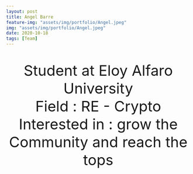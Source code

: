 ```yaml
---
layout: post
title: Angel Barre
feature-img: "assets/img/portfolio/Angel.jpeg"
img: "assets/img/portfolio/Angel.jpeg"
date: 2020-10-18
tags: [Team]
---
```



<p  style="text-align: center; font-size: 40;">
Student  at Eloy Alfaro University <br>
Field : RE - Crypto <br>
Interested in : grow the Community and reach the tops <br>
</p>
